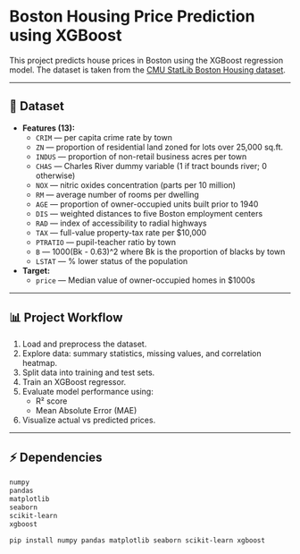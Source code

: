 # Boston Housing Price Prediction using XGBoost

This project predicts house prices in Boston using the XGBoost regression model. The dataset is taken from the [CMU StatLib Boston Housing dataset](https://lib.stat.cmu.edu/datasets/boston).

---

## 📝 Dataset

- **Features (13):**
  - `CRIM` — per capita crime rate by town
  - `ZN` — proportion of residential land zoned for lots over 25,000 sq.ft.
  - `INDUS` — proportion of non-retail business acres per town
  - `CHAS` — Charles River dummy variable (1 if tract bounds river; 0 otherwise)
  - `NOX` — nitric oxides concentration (parts per 10 million)
  - `RM` — average number of rooms per dwelling
  - `AGE` — proportion of owner-occupied units built prior to 1940
  - `DIS` — weighted distances to five Boston employment centers
  - `RAD` — index of accessibility to radial highways
  - `TAX` — full-value property-tax rate per $10,000
  - `PTRATIO` — pupil-teacher ratio by town
  - `B` — 1000(Bk - 0.63)^2 where Bk is the proportion of blacks by town
  - `LSTAT` — % lower status of the population
- **Target:**
  - `price` — Median value of owner-occupied homes in $1000s

---

## 📊 Project Workflow

1. Load and preprocess the dataset.
2. Explore data: summary statistics, missing values, and correlation heatmap.
3. Split data into training and test sets.
4. Train an XGBoost regressor.
5. Evaluate model performance using:
   - R² score
   - Mean Absolute Error (MAE)
6. Visualize actual vs predicted prices.

---

## ⚡ Dependencies

```bash
numpy
pandas
matplotlib
seaborn
scikit-learn
xgboost

pip install numpy pandas matplotlib seaborn scikit-learn xgboost
